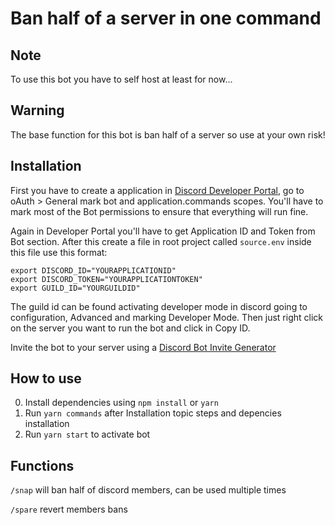 # Ban half of a server in one command

## Note
To use this bot you have to self host at least for now...

## Warning
The base function for this bot is ban half of a server so use at your own risk!

## Installation
First you have to create a application in [Discord Developer Portal](https://discord.com/developers/applications/), go to oAuth > General mark bot and application.commands scopes. You'll have to mark most of the Bot permissions to ensure that everything will run fine.

Again in Developer Portal you'll have to get Application ID and Token from Bot section.
After this create a file in root project called `source.env` inside this file use this format:

```
export DISCORD_ID="YOURAPPLICATIONID"
export DISCORD_TOKEN="YOURAPPLICATIONTOKEN"
export GUILD_ID="YOURGUILDID"
```

The guild id can be found activating developer mode in discord going to configuration, Advanced and marking Developer Mode. Then just right click on the server you want to run the bot and click in Copy ID.

Invite the bot to your server using a [Discord Bot Invite Generator](https://discordapi.com/permissions.html)

##  How to use
0. Install dependencies using ```npm install``` or ```yarn```
1. Run ```yarn commands``` after Installation topic steps and depencies installation
2. Run ```yarn start``` to activate bot

## Functions
```/snap``` will ban half of discord members, can be used multiple times

```/spare``` revert members bans
